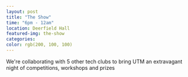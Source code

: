 ```yaml
---
layout: post
title: "The Show"
time: "6pm - 12am"
location: Deerfield Hall
featured-img: the-show
categories:
color: rgb(200, 100, 100)
---
```


We're collaborating with 5 other tech clubs to bring UTM an extravagant night of competitions, workshops and prizes 
